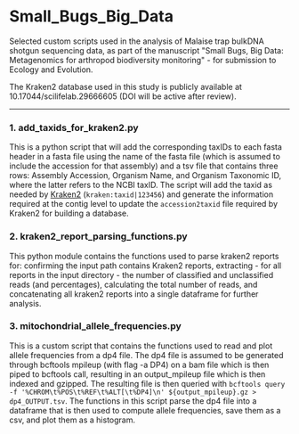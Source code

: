 # Small_Bugs_Big_Data
Selected custom scripts used in the analysis of Malaise trap bulkDNA shotgun sequencing data, as part of the manuscript "Small Bugs, Big Data: Metagenomics for arthropod biodiversity monitoring" - for submission to Ecology and Evolution.

The Kraken2 database used in this study is publicly available at 10.17044/scilifelab.29666605 (DOI will be active after review).

______

### 1. add_taxids_for_kraken2.py
This is a python script that will add the corresponding taxIDs to each fasta header in a fasta file using the name of the fasta file (which is assumed to include the accession for that assembly) and a tsv file that contains three rows: Assembly Accession, Organism Name, and Organism Taxonomic ID, where the latter refers to the NCBI taxID. The script will add the taxid as needed by [Kraken2](https://github.com/DerrickWood/kraken2) (`kraken:taxid|123456`) and generate the information required at the contig level to update the `accession2taxid` file required by Kraken2 for building a database.


### 2. kraken2_report_parsing_functions.py
This python module contains the functions used to parse kraken2 reports for: confirming the input path contains Kraken2 reports, extracting - for all reports in the input directory - the number of classified and unclassified reads (and percentages), calculating the total number of reads, and concatenating all kraken2 reports into a single dataframe for further analysis.


### 3. mitochondrial_allele_frequencies.py
This is a custom script that contains the functions used to read and plot allele frequencies from a dp4 file. The dp4 file is assumed to be generated through bcftools mpileup (with flag -a DP4) on a bam file which is then piped to bcftools call, resulting in an output_mpileup file which is then indexed and gzipped. The resulting file is then queried with `bcftools query -f '%CHROM\t%POS\t%REF\t%ALT[\t%DP4]\n' ${output_mpileup}.gz > dp4_OUTPUT.tsv`. The functions in this script parse the dp4 file into a dataframe that is then used to compute allele frequencies, save them as a csv, and plot them as a histogram.
